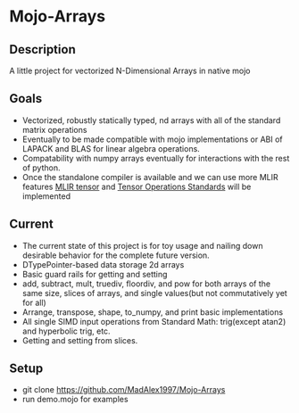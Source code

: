 # Mojo-Arrays
## Description
A little project for vectorized N-Dimensional Arrays in native mojo
## Goals
* Vectorized, robustly statically typed, nd arrays with all of the standard matrix operations
* Eventually to be made compatible with mojo implementations or ABI of LAPACK and BLAS for linear algebra operations.
* Compatability with numpy arrays eventually for interactions with the rest of python.
* Once the standalone compiler is available and we can use more MLIR features [MLIR tensor](https://mlir.llvm.org/docs/Dialects/TensorOps/) and [Tensor Operations Standards](https://mlir.llvm.org/docs/Dialects/TOSA/) will be implemented
## Current
* The current state of this project is for toy usage and nailing down desirable behavior for the complete future version.
* DTypePointer-based data storage 2d arrays
* Basic guard rails for getting and setting
* add, subtract, mult, truediv, floordiv, and pow for both arrays of the same size, slices of arrays, and single values(but not commutatively yet for all)
* Arrange, transpose, shape, to_numpy, and print basic implementations
* All single SIMD input operations from Standard Math: trig(except atan2) and hyperbolic trig, etc.
* Getting and setting from slices.

## Setup
* git clone https://github.com/MadAlex1997/Mojo-Arrays
* run demo.mojo for examples
